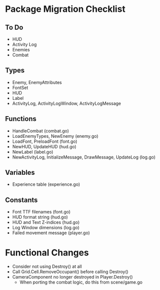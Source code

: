 # Package Migration Checklist

## To Do

* HUD
* Activity Log
* Enemies
* Combat

## Types

* Enemy, EnemyAttributes
* FontSet
* HUD
* Label
* ActivityLog, ActivityLogWindow, ActivityLogMessage

## Functions

* HandleCombat (combat.go)
* LoadEnemyTypes, NewEnemy (enemy.go)
* LoadFont, PreloadFont (font.go)
* NewHUD, UpdateHUD (hud.go)
* NewLabel (label.go)
* NewActivityLog, InitializeMessage, DrawMessage, UpdateLog (log.go)

## Variables

* Experience table (experience.go)

## Constants

* Font TTF filenames (font.go)
* HUD format string (hud.go)
* HUD and Text Z-indices (hud.go)
* Log Window dimensions (log.go)
* Failed movement message (player.go)

# Functional Changes

* Consider not using Destroy() at all
* Call Grid.Cell.RemoveOccupant() before calling Destroy()
* CameraComponent no longer destroyed in Player.Destroy()
  * When porting the combat logic, do this from scene/game.go
